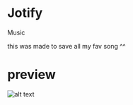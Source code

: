 # Jotify
Music

this was made to save all my fav song ^^

# preview

<img src="https://i.ibb.co/NNp51MP/Screenshot-20230108-044322.png" alt="alt text" title="image Title" />